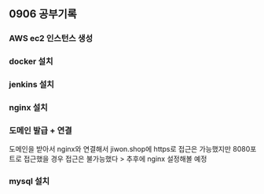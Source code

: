 ## 0906 공부기록

### AWS ec2 인스턴스 생성

### docker 설치

### jenkins 설치

### nginx 설치

### 도메인 발급 + 연결
도메인을 받아서 nginx와 연결해서 jiwon.shop에 https로 접근은 가능했지만 8080포트로 접근했을 경우 접근은 불가능했다 > 추후에 nginx 설정해볼 예정

### mysql 설치